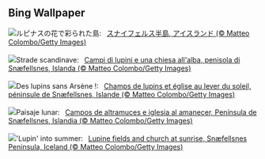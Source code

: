 ## Bing Wallpaper
![](https://www.bing.com/th?id=OHR.LupinIceland_JA-JP1350338976_UHD.jpg&w=1000)ルピナスの花で彩られた島:&nbsp;&ensp;[スナイフェルス半島, アイスランド (© Matteo Colombo/Getty Images)](https://www.bing.com/th?id=OHR.LupinIceland_JA-JP1350338976_UHD.jpg)
<br><br/>
![](https://www.bing.com/th?id=OHR.LupinIceland_IT-IT2902162777_UHD.jpg&w=1000)Strade scandinave:&nbsp;&ensp;[Campi di lupini e una chiesa all'alba, penisola di Snæfellsnes, Islanda (© Matteo Colombo/Getty Images)](https://www.bing.com/th?id=OHR.LupinIceland_IT-IT2902162777_UHD.jpg)
<br><br/>
![](https://www.bing.com/th?id=OHR.LupinIceland_FR-FR4349851245_UHD.jpg&w=1000)Des lupins sans Arsène !:&nbsp;&ensp;[Champs de lupins et église au lever du soleil, péninsule de Snæfellsnes, Islande (© Matteo Colombo/Getty Images)](https://www.bing.com/th?id=OHR.LupinIceland_FR-FR4349851245_UHD.jpg)
<br><br/>
![](https://www.bing.com/th?id=OHR.LupinIceland_ES-ES4150475711_UHD.jpg&w=1000)Paisaje lunar:&nbsp;&ensp;[Campos de altramuces e iglesia al amanecer, Península de Snæfellsnes, Islandia (© Matteo Colombo/Getty Images)](https://www.bing.com/th?id=OHR.LupinIceland_ES-ES4150475711_UHD.jpg)
<br><br/>
![](https://www.bing.com/th?id=OHR.LupinIceland_EN-GB3513329815_UHD.jpg&w=1000)'Lupin' into summer:&nbsp;&ensp;[Lupine fields and church at sunrise, Snæfellsnes Peninsula, Iceland (© Matteo Colombo/Getty Images)](https://www.bing.com/th?id=OHR.LupinIceland_EN-GB3513329815_UHD.jpg)
<br><br/>
